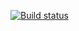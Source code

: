 [![Build status](https://ci.appveyor.com/api/projects/status/q30ue3cug0b5wnq5?svg=true)](https://ci.appveyor.com/project/arsi8012/testingapi)